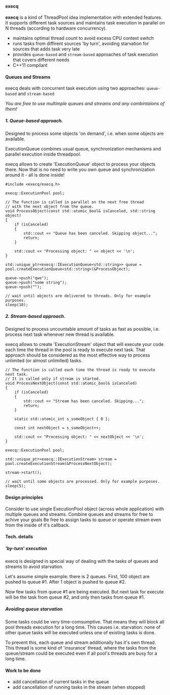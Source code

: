 #### execq
**execq** is a kind of ThreadPool idea implementation with extended features.
It supports different task sources and maintains task execution in parallel on N threads (according to hardware concurrency).
- maintains optimal thread count to avoid excess CPU context switch
- runs tasks from diffirent sources 'by turn', avoiding starvation for sources that adds task very late
- provides `queue-based` and `stream-based` approaches of task execution that covers different needs
- C++11 compilant


#### Queues and Streams
execq deals with concurrent task execution using two approaches: `queue-based` and `stream-based`

*You are free to use multimple queues and streams and any combintaions of them!*

##### 1. Queue-based approach.
Designed to process some objects 'on demand', i.e. when some objects are available.

ExecutionQueue combines usual queue, synchronization mechanisms and parallel execution inside threadpool.

execq allows to create 'ExecutionQueue' object to process your objects there.
Now that is no need to write you own queue and synchronization around it - all is done inside!

    #include <execq/execq.h>

    execq::ExecutionPool pool;

    // The function is called in parallel on the next free thread 
    // with the next object from the queue.
    void ProcessObject(const std::atomic_bool& isCanceled, std::string object)
    {
        if (isCanceled)
        {
            std::cout << "Queue has been canceled. Skipping object...";
            return;
        }

        std::cout << "Processing object: " << object << '\n';
    }

    std::unique_ptr<execq::IExecutionQueue<std::string>> queue = pool.createExecutionQueue<std::string>(&ProcessObject);

    queue->push("qwe");
    queue->push("some string");
    queue->push("");

    // wait until objects are delivered to threads. Only for example purposes.
    sleep(10);

##### 2. Stream-based approach.
Designed to process uncountable amount of tasks as fast as possible, i.e. process next task whenever new thread is available.

execq allows to create 'ExecutionStream' object that will execute your code each time the thread in the pool is ready to execute next task.
That approach should be considered as the most effective way to process unlimited (or almost unlimited) tasks.

    // The function is called each time the thread is ready to execute next task. 
    // It is called only if stream is started.
    void ProcessNextObject(const std::atomic_bool& isCanceled)
    {
        if (isCanceled)
        {
            std::cout << "Stream has been canceled. Skipping...";
            return;
        }

        static std::atomic_int s_someObject { 0 };

        const int nextObject = s_someObject++;

        std::cout << "Processing object: " << nextObject << '\n';
    }

    execq::ExecutionPool pool;

    std::unique_ptr<execq::IExecutionStream> stream = pool.createExecutionStream(&ProcessNextObject);

    stream->start();

    // wait until some objects are processed. Only for example purposes.
    sleep(5);

#### Design principles
Consider to use single ExecutionPool object (across whole application) with multiple queues and streams.
Combine queues and streams for free to achive your goals
Be free to assign tasks to queue or operate stream even from the inside of it's callback.

#### Tech. details
##### 'by-turn' execution 
execq is designed in special way of dealing with the tasks of queues and streams to avoid starvation.

Let's assume simple example: there is 2 queues. 
First, 100 object are pushed to queue #1.
After 1 object is pushed to queue #2.

Now few tasks from queue #1 are being executed. But next task for execute will be the task from queue #2, and only then tasks from queue #1.

##### Avoiding queue starvation
Some tasks could be very time-comsumptive. That means they will block all pool threads execution for a long time.
This causes i.e. starvation: none of other queue tasks will be executed unless one of existing tasks is done.

To prevent this, each queue and stream additionally has it's own thread. This thread is some kind of 'insurance' thread, where the tasks from the queue/stream could be executed even if all pool's threads are busy for a long time.

#### Work to be done
- add cancellation of current tasks in the queue
- add cancellation of running tasks in the stream (when stopped)
